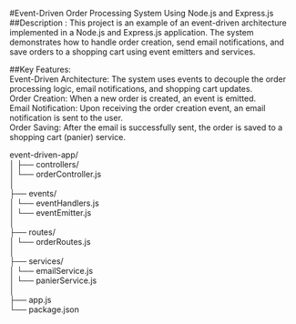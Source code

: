 #Event-Driven Order Processing System Using Node.js and Express.js <br>
##Description :
This project is an example of an event-driven architecture implemented in a Node.js and Express.js application. The system demonstrates how to handle order creation, send email notifications, and save orders to a shopping cart using event emitters and services.  <br>

##Key Features: <br>
Event-Driven Architecture: The system uses events to decouple the order processing logic, email notifications, and shopping cart updates. <br>
Order Creation: When a new order is created, an event is emitted. <br>
Email Notification: Upon receiving the order creation event, an email notification is sent to the user. <br>
Order Saving: After the email is successfully sent, the order is saved to a shopping cart (panier) service. <br>

event-driven-app/ <br>
│
├── controllers/ <br>
│   └── orderController.js <br>
│<br>
├── events/ <br>
│   └── eventHandlers.js <br>
│   └── eventEmitter.js <br>
│<br>
├── routes/ <br>
│   └── orderRoutes.js <br>
│<br>
├── services/ <br>
│   └── emailService.js <br>
│   └── panierService.js <br>
│<br>
├── app.js <br>
└── package.json
